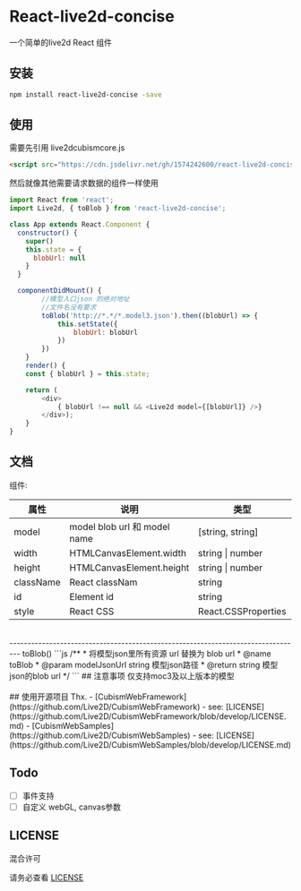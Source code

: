 # React-live2d-concise
一个简单的live2d React 组件

## 安装
```bash
npm install react-live2d-concise -save
```

## 使用
需要先引用 live2dcubismcore.js
```html
<script src="https://cdn.jsdelivr.net/gh/1574242600/react-live2d-concise/lib/Core/live2dcubismcore.min.js"></script>
```
然后就像其他需要请求数据的组件一样使用
```js
import React from 'react';
import Live2d, { toBlob } from 'react-live2d-concise';

class App extends React.Component {
  constructor() {
    super()
    this.state = {
      blobUrl: null
    }
  }

  componentDidMount() {
        //模型入口json 的绝对地址
        //文件名没有要求
        toBlob('http://*.*/*.model3.json').then((blobUrl) => {
            this.setState({
                blobUrl: blobUrl
            })
        })
    }
    render() {
    const { blobUrl } = this.state;

    return (
        <div>
            { blobUrl !== null && <Live2d model={[blobUrl]} />}
        </div>);
    }
}

```

## 文档
组件:  

|属性 |说明                           |类型              |默认值             |
|---------|-------------------------------|------------------|------------------|
|model    | model blob url 和 model name | [string, string] | [必选, undefined]  |
|width    | HTMLCanvasElement.width      | string \| number | 1280              |
|height   | HTMLCanvasElement.height     | string \| number | 720               |
|className| React classNam               | string           | undefined         |
|id       | Element id                   | string           | undefined         |
|style    | React CSS                    | React.CSSProperties | undefined      |
<br />
---------------------------------------------------------------------------------
toBlob() 
```js
/**
 * 将模型json里所有资源 url 替换为 blob url
 * @name toBlob 
 * @param modelJsonUrl string 模型json路径
 * @return string 模型json的blob url
 */
```
## 注意事项 
仅支持moc3及以上版本的模型
<br />
<br />
## 使用开源项目
Thx.
- [CubismWebFramework](https://github.com/Live2D/CubismWebFramework) - see: [LICENSE](https://github.com/Live2D/CubismWebFramework/blob/develop/LICENSE.md)
- [CubismWebSamples](https://github.com/Live2D/CubismWebSamples) - see: [LICENSE](https://github.com/Live2D/CubismWebSamples/blob/develop/LICENSE.md)

## Todo
- [ ] 事件支持
- [ ] 自定义 webGL, canvas参数

## LICENSE
混合许可  

请务必查看 [LICENSE](https://github.com/1574242600/react-live2d-concise/blob/main/LICENSE)
